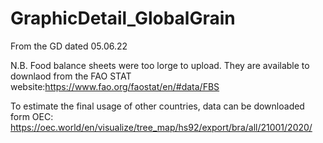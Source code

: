 # GraphicDetail_GlobalGrain

From the GD dated 05.06.22

N.B. Food balance sheets were too lorge to upload. They are available to downlaod from the FAO STAT website:https://www.fao.org/faostat/en/#data/FBS

To estimate the final usage of other countries, data can be downloaded form OEC: 
https://oec.world/en/visualize/tree_map/hs92/export/bra/all/21001/2020/

